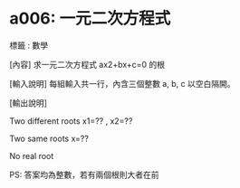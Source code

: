 # a006: 一元二次方程式

標籤 : 數學

[內容]
求一元二次方程式 ax2+bx+c=0 的根

[輸入說明]
每組輸入共一行，內含三個整數 a, b, c 以空白隔開。

[輸出說明]

Two different roots x1=?? , x2=??

Two same roots x=??

No real root

PS: 答案均為整數，若有兩個根則大者在前
